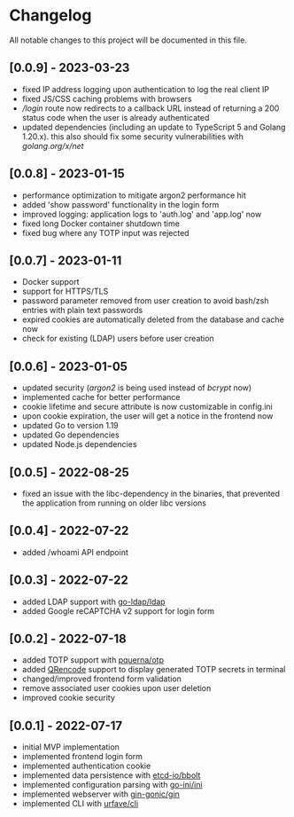 # Changelog
All notable changes to this project will be documented in this file.

## [0.0.9] - 2023-03-23
- fixed IP address logging upon authentication to log the real client IP
- fixed JS/CSS caching problems with browsers
- */login* route now redirects to a callback URL instead of returning a 200 status code when the user is already authenticated
- updated dependencies (including an update to TypeScript 5 and Golang 1.20.x). this also should fix some security vulnerabilities with *golang.org/x/net*

## [0.0.8] - 2023-01-15
- performance optimization to mitigate argon2 performance hit
- added 'show password' functionality in the login form
- improved logging: application logs to 'auth.log' and 'app.log' now
- fixed long Docker container shutdown time
- fixed bug where any TOTP input was rejected

## [0.0.7] - 2023-01-11
- Docker support
- support for HTTPS/TLS
- password parameter removed from user creation to avoid bash/zsh entries with plain text passwords
- expired cookies are automatically deleted from the database and cache now
- check for existing (LDAP) users before user creation

## [0.0.6] - 2023-01-05
- updated security (*argon2* is being used instead of *bcrypt* now)
- implemented cache for better performance
- cookie lifetime and secure attribute is now customizable in config.ini
- upon cookie expiration, the user will get a notice in the frontend now
- updated Go to version 1.19
- updated Go dependencies
- updated Node.js dependencies

## [0.0.5] - 2022-08-25
- fixed an issue with the libc-dependency in the binaries, that prevented the application from running on older libc versions

## [0.0.4] - 2022-07-22
- added /whoami API endpoint

## [0.0.3] - 2022-07-22
- added LDAP support with [go-ldap/ldap](https://github.com/go-ldap/ldap)
- added Google reCAPTCHA v2 support for login form

## [0.0.2] - 2022-07-18
- added TOTP support with [pquerna/otp](https://github.com/pquerna/otp)
- added [QRencode](https://github.com/fukuchi/libqrencode) support to display generated TOTP secrets in terminal
- changed/improved frontend form validation
- remove associated user cookies upon user deletion
- improved cookie security

## [0.0.1] - 2022-07-17
- initial MVP implementation
- implemented frontend login form
- implemented authentication cookie
- implemented data persistence with [etcd-io/bbolt](https://github.com/etcd-io/bbolt)
- implemented configuration parsing with [go-ini/ini](https://github.com/go-ini/ini)
- implemented webserver with [gin-gonic/gin](https://github.com/gin-gonic/gin)
- implemented CLI with [urfave/cli](https://github.com/urfave/cli)
